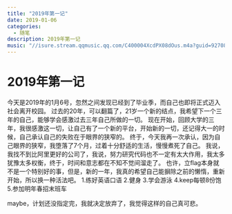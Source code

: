 ```yaml
---
title: "2019年第一记"
date: 2019-01-06
categories:
  - 随笔
description: 2019年第一记
music: "//isure.stream.qqmusic.qq.com/C400004XcdPX08dOus.m4a?guid=9270829955&vkey=FC5A68020137691511E46B18FA2FD6233C7430495B481ABF33EBAB1D8F9AB83B5F47BC7F8963A04C0FFA37A308A2C3EC41F4C47F0E97D039&uin=1051&fromtag=66"
---
```


# 2019年第一记

今天是2019年的1月6号，忽然之间发现已经到了毕业季，而自己也即将正式迈入社会离开校园。
过去的20年，可以翻篇了，21岁一个新的结点，我希望下一个三年的自己，能够学会感激过去三年自己所做的一切。
现在开始，回顾大学的三年，我很感激这一切，让自己有了一个新的平台，开始新的一切，还记得大一的时候，自己承认自己的失败在于眼界的狭窄的。
终于，今天我再一次承认，因为自己眼界的狭窄，我堕落了7个月，过着十分舒适的生活，慢慢煮死了自己。
我说，我找不到比阿里更好的公司了，我说，努力研究代码也不一定有太大作用，我太多犹豫太多权衡，终于，时间和意志都在不知不觉间溜走了。
也许，立flag本身就不是一个特别好的事，但是，新的一年，我真的希望自己能摒除之前的懒惰，重新开始，所以换一种活法吧。
1.练好英语口语
2.健身
3.学会游泳
4.keep每顿8份饱
5.参加明年春招末班车

maybe，计划还没指定完，我就决定放弃了，我觉得这样的自己真可悲。
